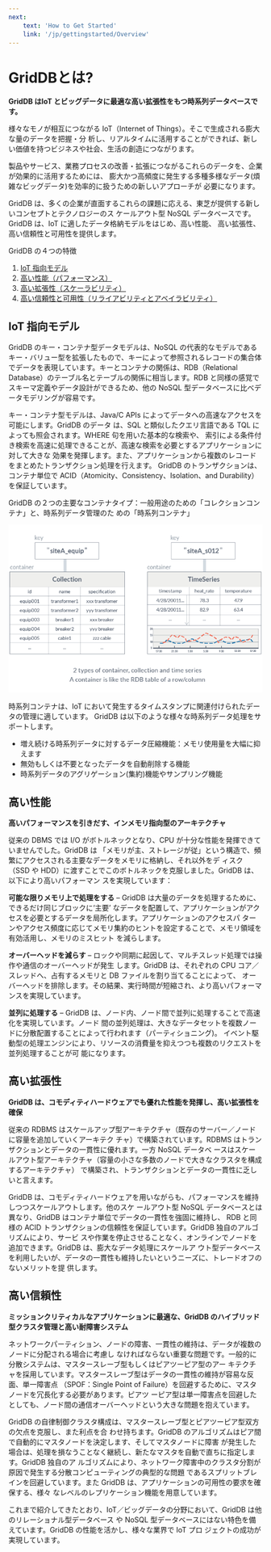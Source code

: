 ```yaml
---
next: 
    text: 'How to Get Started'
    link: '/jp/gettingstarted/Overview'
---
```


# GridDBとは?

**GridDB はIoT とビッグデータに最適な高い拡張性をもつ時系列データベースです。**

様々なモノが相互につながる IoT（Internet of Things）。そこで生成される膨大な量のデータを把握・分
析し、リアルタイムに活用することができれば、新しい価値を持つビジネスや社会、生活の創造につながります。

製品やサービス、業務プロセスの改善・拡張につながるこれらのデータを、企業が効果的に活用するためには、
膨大かつ高頻度に発生する多種多様なデータ(煩雑なビッグデータ)を効率的に扱うための新しいアプローチが
必要になります。

GridDB は、多くの企業が直面するこれらの課題に応える、東芝が提供する新しいコンセプトとテクノロジーのス
ケールアウト型 NoSQL データベースです。GridDB は、IoT に適したデータ格納モデルをはじめ、高い性能、
高い拡張性、高い信頼性と可用性を提供します。

GridDB の４つの特徴
1. [IoT 指向モデル](#iot-指向モデル)
2. [高い性能（パフォーマンス）](#高い性能)
3. [高い拡張性（スケーラビリティ）](#高い拡張性)
4. [高い信頼性と可用性（リライアビリティとアベイラビリティ）](#高い信頼性)

## IoT 指向モデル
GridDB のキー・コンテナ型データモデルは、NoSQL の代表的なモデルであるキー・バリュー型を拡張したもので、キーによって参照されるレコードの集合体でデータを表現しています。キーとコンテナの関係は、RDB（Relational Database）のテーブル名とテーブルの関係に相当します。RDB と同様の感覚でスキーマ定義やデータ設計ができるため、他の NoSQL 型データベースに比べデータモデリングが容易です。

キー・コンテナ型モデルは、Java/C APIs によってデータへの高速なアクセスを可能にします。GridDB のデータ
は、SQL と類似したクエリ言語である TQL によっても照会されます。WHERE 句を用いた基本的な検索や、
索引による条件付き検索を高速に処理できることが、高速な検索を必要とするアプリケーションに対して大きな
効果を発揮します。また、アプリケーションから複数のレコードをまとめたトランザクション処理を行えます。
GridDB のトランザクションは、コンテナ単位で ACID（Atomicity、Consistency、Isolation、and
Durability）を保証しています。

GridDB の２つの主要なコンテナタイプ：一般用途のための「コレクションコンテナ」と、時系列データ管理のた
めの「時系列コンテナ」

![containers](./img/containers.png)

時系列コンテナは、IoT において発生するタイムスタンプに関連付けられたデータの管理に適しています。
GridDB は以下のような様々な時系列データ処理をサポートします。
- 増え続ける時系列データに対するデータ圧縮機能：メモリ使用量を大幅に抑えます
- 無効もしくは不要となったデータを自動削除する機能
- 時系列データのアグリゲーション(集約)機能やサンプリング機能

## 高い性能
**高いパフォーマンスを引きだす、インメモリ指向型のアーキテクチャ**

従来の DBMS では I/O がボトルネックとなり、CPU が十分な性能を発揮できていませんでした。GridDB は
「メモリが主、ストレージが従」という構造で、頻繁にアクセスされる主要なデータをメモリに格納し、それ以外をデ
ィスク（SSD や HDD）に渡すことでこのボトルネックを克服しました。GridDB は、以下により高いパフォーマン
スを実現しています：

**可能な限りメモリ上で処理をする** – GridDB は大量のデータを処理するために、できるだけ同じブロックに‘主要’
なデータを配置して、アプリケーションがアクセスを必要とするデータを局所化します。アプリケーションのアクセスパ
ターンやアクセス頻度に応じてメモリ集約のヒントを設定することで、メモリ領域を有効活用し、メモリのミスヒット
を減らします。

**オーバーヘッドを減らす** – ロックや同期に起因して、マルチスレッド処理では操作や通信のオーバーヘッドが発生
します。GridDB は、それぞれの CPU コア／スレッドへ、占有するメモリと DB ファイルを割り当てることによって、
オーバーヘッドを排除します。その結果、実行時間が短縮され、より高いパフォーマンスを実現しています。

**並列に処理する** – GridDB は、ノード内、ノード間で並列に処理することで高速化を実現しています。ノード
間の並列処理は、大きなデータセットを複数ノードに分散配置することによって行われます（パーティショニング)。
イベント駆動型の処理エンジンにより、リソースの消費量を抑えつつも複数のリクエストを並列処理することが可
能になります。

## 高い拡張性 <a href="https://www.global.toshiba/jp/products-solutions/ai-iot/griddb/product/griddb-ee.html?utm_source=griddb.net&utm_medium=referral&utm_campaign=commercial_badge"><badge text="商用版のみ" type="warning"/></a>
**GridDB は、コモディティハードウェアでも優れた性能を発揮し、高い拡張性を確保**

従来の RDBMS はスケールアップ型アーキテクチャ（既存のサーバー／ノードに容量を追加していくアーキテク
チャ）で構築されています。RDBMS はトランザクションとデータの一貫性に優れます。一方 NoSQL データベ
ースはスケールアウト型アーキテクチャ（容量の小さな多数のノードで大きなクラスタを構成するアーキテクチャ）
で構築され、トランザクションとデータの一貫性に乏しいと言えます。

GridDB は、コモディティハードウェアを用いながらも、パフォーマンスを維持しつつスケールアウトします。他のスケ
ールアウト型 NoSQL データベースとは異なり、GridDB はコンテナ単位でデータの一貫性を強固に維持し、
RDB と同様の ACID トランザクションの信頼性を保証しています。GridDB 独自のアルゴリズムにより、サービ
スや作業を停止させることなく、オンラインでノードを追加できます。GridDB は、膨大なデータ処理にスケールア
ウト型データベースを利用したいが、データの一貫性も維持したいというニーズに、トレードオフのないメリットを提
供します。

## 高い信頼性 <a href="https://www.global.toshiba/jp/products-solutions/ai-iot/griddb/product/griddb-ee.html?utm_source=griddb.net&utm_medium=referral&utm_campaign=commercial_badge"><badge text="商用版のみ" type="warning"/></a>

**ミッションクリティカルなアプリケーションに最適な、GridDB のハイブリッド型クラスタ管理と高い耐障害システム**

ネットワークパーティション、ノードの障害、一貫性の維持は、データが複数のノードに分配される場合に考慮し
なければならない重要な問題です。一般的に分散システムは、マスタースレーブ型もしくはピアツーピア型のアー
キテクチャを採用しています。マスタースレーブ型はデータの一貫性の維持が容易な反面、単一障害点
（SPOF：Single Point of Failure）を回避するために、マスタノードを冗長化する必要があります。ピアツ
ーピア型は単一障害点を回避したとしても、ノード間の通信オーバーヘッドという大きな問題を抱えています。

GridDB の自律制御クラスタ構成は、マスタースレーブ型とピアツーピア型双方の欠点を克服し、また利点を合
わせ持ちます。GridDB のアルゴリズムはピア間で自動的にマスタノードを決定します、そしてマスタノードに障害
が発生した場合は、処理を損なうことなく継続し、新たなマスタを自動で直ちに指定します。GridDB 独自のア
ルゴリズムにより、ネットワーク障害中のクラスタ分割が原因で発生する分散コンピューティングの典型的な問題
であるスプリットブレインを回避しています。また GridDB は、アプリケーションの可用性の要求を確保する、様々
なレベルのレプリケーション機能を用意しています。


これまで紹介してきたとおり、IoT／ビッグデータの分野において、GridDB は他のリレーショナル型データベース
や NoSQL 型データベースにはない特色を備えています。GridDB の性能を活かし、様々な業界で IoT プロ
ジェクトの成功が実現しています。
